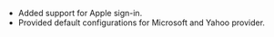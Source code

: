 * Added support for Apple sign-in.
* Provided default configurations for Microsoft and Yahoo provider.